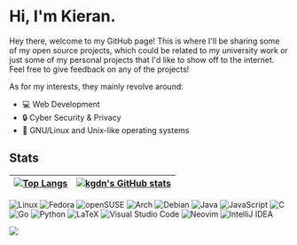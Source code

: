 # Hi, I'm Kieran.

Hey there, welcome to my GitHub page! This is where I'll be sharing some of my open source projects, which could be related to my university work or just some of my personal projects that I'd like to show off to the internet. Feel free to give feedback on any of the projects!

As for my interests, they mainly revolve around:

- 💻 Web Development
- 🔒 Cyber Security & Privacy
- 🐧 GNU/Linux and Unix-like operating systems

## Stats

| [![Top Langs](https://github-readme-stats.vercel.app/api/top-langs/?username=kgdn&layout=compact&hide=css,ejs)](https://github.com/anuraghazra/github-readme-stats) | [![kgdn's GitHub stats](https://github-readme-stats.vercel.app/api?username=kgdn&show_icons=true)](https://github.com/anuraghazra/github-readme-stats) 
| ------------------------------------------------------------------------------------------------------------------------------------------------------------------- | ------------------------------------------------------------------------------------------------------------------------------------------------------ |

![Linux](https://img.shields.io/badge/Linux-FCC624?style=for-the-badge&logo=linux&logoColor=black)
![Fedora](https://img.shields.io/badge/Fedora-294172?style=for-the-badge&logo=fedora&logoColor=white)
![openSUSE](https://img.shields.io/badge/openSUSE-%2364B345?style=for-the-badge&logo=openSUSE&logoColor=white)
![Arch](https://img.shields.io/badge/Arch%20Linux-1793D1?logo=arch-linux&logoColor=fff&style=for-the-badge)
![Debian](https://img.shields.io/badge/Debian-D70A53?style=for-the-badge&logo=debian&logoColor=white)
![Java](https://img.shields.io/badge/java-%23ED8B00.svg?style=for-the-badge&logo=java&logoColor=white)
![JavaScript](https://img.shields.io/badge/javascript-%23323330.svg?style=for-the-badge&logo=javascript&logoColor=%23F7DF1E)
![C](https://img.shields.io/badge/c-%2300599C.svg?style=for-the-badge&logo=c&logoColor=white)
![Go](https://img.shields.io/badge/go-%2300ADD8.svg?style=for-the-badge&logo=go&logoColor=white)
![Python](https://img.shields.io/badge/python-3670A0?style=for-the-badge&logo=python&logoColor=ffdd54)
![LaTeX](https://img.shields.io/badge/latex-%23008080.svg?style=for-the-badge&logo=latex&logoColor=white)
![Visual Studio Code](https://img.shields.io/badge/Visual%20Studio%20Code-0078d7.svg?style=for-the-badge&logo=visual-studio-code&logoColor=white)
![Neovim](https://img.shields.io/badge/NeoVim-%2357A143.svg?&style=for-the-badge&logo=neovim&logoColor=white)
![IntelliJ IDEA](https://img.shields.io/badge/IntelliJIDEA-000000.svg?style=for-the-badge&logo=intellij-idea&logoColor=white)

<a rel="me" href="https://mastodon.scot/@kgdn"><img src="https://img.shields.io/badge/Mastodon-6364FF?style=for-the-badge&logo=Mastodon&logoColor=white"></a>

